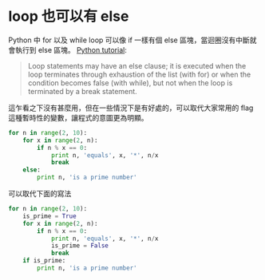 # loop 也可以有 else

Python 中 for 以及 while loop 可以像 if 一樣有個 else 區塊，當迴圈沒有中斷就會執行到 else 區塊。
[Python tutorial](https://docs.python.org/2/tutorial/controlflow.html#break-and-continue-statements-and-else-clauses-on-loops):
> Loop statements may have an else clause; it is executed when the loop terminates through exhaustion of the list (with for) or when the condition becomes false (with while), but not when the loop is terminated by a break statement.

這乍看之下沒有甚麼用，但在一些情況下是有好處的，可以取代大家常用的 flag 這種暫時性的變數，讓程式的意圖更為明顯。

```python
for n in range(2, 10):
    for x in range(2, n):
        if n % x == 0:
            print n, 'equals', x, '*', n/x
            break
    else:
        print n, 'is a prime number'
```

可以取代下面的寫法

```python
for n in range(2, 10):
    is_prime = True
    for x in range(2, n):
        if n % x == 0:
            print n, 'equals', x, '*', n/x
            is_prime = False
            break
    if is_prime:
        print n, 'is a prime number'
```
